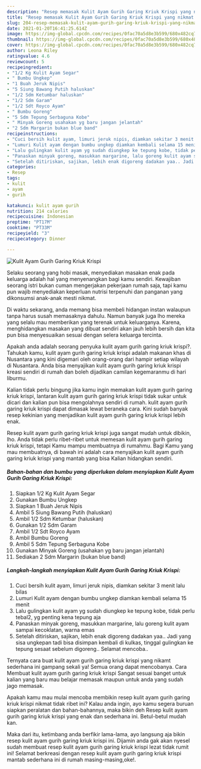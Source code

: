 ```yaml
---
description: "Resep memasak Kulit Ayam Gurih Garing Kriuk Krispi yang nikmat Untuk Jualan"
title: "Resep memasak Kulit Ayam Gurih Garing Kriuk Krispi yang nikmat Untuk Jualan"
slug: 204-resep-memasak-kulit-ayam-gurih-garing-kriuk-krispi-yang-nikmat-untuk-jualan
date: 2021-01-20T16:41:25.614Z
image: https://img-global.cpcdn.com/recipes/0fac70a5d8e3b599/680x482cq70/kulit-ayam-gurih-garing-kriuk-krispi-foto-resep-utama.jpg
thumbnail: https://img-global.cpcdn.com/recipes/0fac70a5d8e3b599/680x482cq70/kulit-ayam-gurih-garing-kriuk-krispi-foto-resep-utama.jpg
cover: https://img-global.cpcdn.com/recipes/0fac70a5d8e3b599/680x482cq70/kulit-ayam-gurih-garing-kriuk-krispi-foto-resep-utama.jpg
author: Leona Riley
ratingvalue: 4.6
reviewcount: 5
recipeingredient:
- "1/2 Kg Kulit Ayam Segar"
- " Bumbu Ungkep"
- "1 Buah Jeruk Nipis"
- "5 Siung Bawang Putih haluskan"
- "1/2 Sdm Ketumbar haluskan"
- "1/2 Sdm Garam"
- "1/2 Sdt Royco Ayam"
- " Bumbu Goreng"
- "5 Sdm Tepung Serbaguna Kobe"
- " Minyak Goreng usahakan yg baru jangan jelantah"
- "2 Sdm Margarin bukan blue band"
recipeinstructions:
- "Cuci bersih kulit ayam, limuri jeruk nipis, diamkan sekitar 3 menit lalu bilas"
- "Lumuri Kulit ayam dengan bumbu ungkep diamkan kembali selama 15 menit"
- "Lalu gulingkan kulit ayam yg sudah diungkep ke tepung kobe, tidak perlu tebal2, yg penting kena tepung aja"
- "Panaskan minyak goreng, masukkan margarine, lalu goreng kulit ayam sampai kecoklatan, warna emas"
- "Setelah ditiriskan, sajikan, lebih enak digoreng dadakan yaa.. Jadi yang sisa ungkepan tadi bisa disimpan kembali di kulkas, tinggal gulingkan ke tepung sesaat sebelum digoreng.. Selamat mencoba.."
categories:
- Resep
tags:
- kulit
- ayam
- gurih

katakunci: kulit ayam gurih 
nutrition: 214 calories
recipecuisine: Indonesian
preptime: "PT17M"
cooktime: "PT33M"
recipeyield: "3"
recipecategory: Dinner

---
```



![Kulit Ayam Gurih Garing Kriuk Krispi](https://img-global.cpcdn.com/recipes/0fac70a5d8e3b599/680x482cq70/kulit-ayam-gurih-garing-kriuk-krispi-foto-resep-utama.jpg)

Selaku seorang yang hobi masak, menyediakan masakan enak pada keluarga adalah hal yang menyenangkan bagi kamu sendiri. Kewajiban seorang istri bukan cuman mengerjakan pekerjaan rumah saja, tapi kamu pun wajib menyediakan keperluan nutrisi terpenuhi dan panganan yang dikonsumsi anak-anak mesti nikmat.

Di waktu  sekarang, anda memang bisa membeli hidangan instan walaupun tanpa harus susah memasaknya dahulu. Namun banyak juga lho mereka yang selalu mau memberikan yang terenak untuk keluarganya. Karena, menghidangkan masakan yang dibuat sendiri akan jauh lebih bersih dan kita pun bisa menyesuaikan sesuai dengan selera keluarga tercinta. 



Apakah anda adalah seorang penyuka kulit ayam gurih garing kriuk krispi?. Tahukah kamu, kulit ayam gurih garing kriuk krispi adalah makanan khas di Nusantara yang kini digemari oleh orang-orang dari hampir setiap wilayah di Nusantara. Anda bisa menyajikan kulit ayam gurih garing kriuk krispi kreasi sendiri di rumah dan boleh dijadikan camilan kegemaranmu di hari liburmu.

Kalian tidak perlu bingung jika kamu ingin memakan kulit ayam gurih garing kriuk krispi, lantaran kulit ayam gurih garing kriuk krispi tidak sukar untuk dicari dan kalian pun bisa mengolahnya sendiri di rumah. kulit ayam gurih garing kriuk krispi dapat dimasak lewat beraneka cara. Kini sudah banyak resep kekinian yang menjadikan kulit ayam gurih garing kriuk krispi lebih enak.

Resep kulit ayam gurih garing kriuk krispi juga sangat mudah untuk dibikin, lho. Anda tidak perlu ribet-ribet untuk memesan kulit ayam gurih garing kriuk krispi, tetapi Kamu mampu membuatnya di rumahmu. Bagi Kamu yang mau membuatnya, di bawah ini adalah cara menyajikan kulit ayam gurih garing kriuk krispi yang mantab yang bisa Kalian hidangkan sendiri.

<!--inarticleads1-->

##### Bahan-bahan dan bumbu yang diperlukan dalam menyiapkan Kulit Ayam Gurih Garing Kriuk Krispi:

1. Siapkan 1/2 Kg Kulit Ayam Segar
1. Gunakan  Bumbu Ungkep
1. Siapkan 1 Buah Jeruk Nipis
1. Ambil 5 Siung Bawang Putih (haluskan)
1. Ambil 1/2 Sdm Ketumbar (haluskan)
1. Gunakan 1/2 Sdm Garam
1. Ambil 1/2 Sdt Royco Ayam
1. Ambil  Bumbu Goreng
1. Ambil 5 Sdm Tepung Serbaguna Kobe
1. Gunakan  Minyak Goreng (usahakan yg baru jangan jelantah)
1. Sediakan 2 Sdm Margarin (bukan blue band)




<!--inarticleads2-->

##### Langkah-langkah menyiapkan Kulit Ayam Gurih Garing Kriuk Krispi:

1. Cuci bersih kulit ayam, limuri jeruk nipis, diamkan sekitar 3 menit lalu bilas
1. Lumuri Kulit ayam dengan bumbu ungkep diamkan kembali selama 15 menit
1. Lalu gulingkan kulit ayam yg sudah diungkep ke tepung kobe, tidak perlu tebal2, yg penting kena tepung aja
1. Panaskan minyak goreng, masukkan margarine, lalu goreng kulit ayam sampai kecoklatan, warna emas
1. Setelah ditiriskan, sajikan, lebih enak digoreng dadakan yaa.. Jadi yang sisa ungkepan tadi bisa disimpan kembali di kulkas, tinggal gulingkan ke tepung sesaat sebelum digoreng.. Selamat mencoba..




Ternyata cara buat kulit ayam gurih garing kriuk krispi yang nikamt sederhana ini gampang sekali ya! Semua orang dapat mencobanya. Cara Membuat kulit ayam gurih garing kriuk krispi Sangat sesuai banget untuk kalian yang baru mau belajar memasak maupun untuk anda yang sudah jago memasak.

Apakah kamu mau mulai mencoba membikin resep kulit ayam gurih garing kriuk krispi nikmat tidak ribet ini? Kalau anda ingin, ayo kamu segera buruan siapkan peralatan dan bahan-bahannya, maka bikin deh Resep kulit ayam gurih garing kriuk krispi yang enak dan sederhana ini. Betul-betul mudah kan. 

Maka dari itu, ketimbang anda berfikir lama-lama, ayo langsung aja bikin resep kulit ayam gurih garing kriuk krispi ini. Dijamin anda gak akan nyesel sudah membuat resep kulit ayam gurih garing kriuk krispi lezat tidak rumit ini! Selamat berkreasi dengan resep kulit ayam gurih garing kriuk krispi mantab sederhana ini di rumah masing-masing,oke!.

